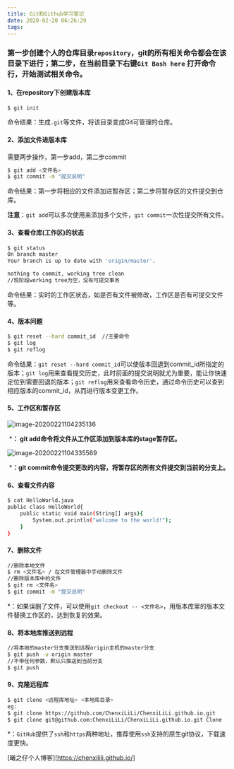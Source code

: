 ```yaml
---
title: Git和Github学习笔记
date: 2020-02-20 06:26:29
tags:
---
```


### 第一步创建个人的仓库目录`repository`，git的所有相关命令都会在该目录下进行；第二步，在当前目录下右键`Git Bash here` 打开命令行，开始测试相关命令。

#### 1、在repository下创建版本库

```bash
$ git init
```

命令结果：生成`.git`等文件，将该目录变成Git可管理的仓库。

#### 2、添加文件进版本库

需要两步操作，第一步add，第二步commit

```bash
$ git add <文件名>
$ git commit -m "提交说明"
```

命令结果：第一步将相应的文件添加进暂存区；第二步将暂存区的文件提交到仓库。

**注意**：`git add`可以多次使用来添加多个文件，`git commit`一次性提交所有文件。

#### 3、查看仓库(工作区)的状态

```bash
$ git status
On branch master
Your branch is up to date with 'origin/master'.

nothing to commit, working tree clean
//现阶段working tree为空，没有可提交事务
```

命令结果：实时的工作区状态，如是否有文件被修改，工作区是否有可提交文件等。

#### 4、版本问题

```bash
$ git reset --hard commit_id  //主要命令
$ git log
$ git reflog
```

命令结果：`git reset --hard commit_id`可以使版本回退到commit_id所指定的版本；`git log`用来查看提交历史，此时前面的提交说明就尤为重要，能让你快速定位到需要回退的版本；`git reflog`用来查看命令历史，通过命令历史可以查到相应版本的commit_id，从而进行版本变更工作。

#### 5、工作区和暂存区

![image-20200221104235136](C:\Users\Lenovo\AppData\Roaming\Typora\typora-user-images\image-20200221104235136.png)

​		***：  git add命令将文件从工作区添加到版本库的stage暂存区。**

![image-20200221104335569](C:\Users\Lenovo\AppData\Roaming\Typora\typora-user-images\image-20200221104335569.png)

​		 ***：git commit命令提交更改的内容，将暂存区的所有文件提交到当前的分支上。**

#### 6、查看文件内容

```bash
$ cat HelloWorld.java
public class HelloWorld{
	public static void main(String[] args){
		System.out.println("welcome to the world!");
    }
}
```

#### 7、删除文件

```bash
//删除本地文件
$ rm <文件名> / 在文件管理器中手动删除文件
//删除版本库中的文件
$ git rm <文件名>		
$ git commit -m "提交说明"
```

*：如果误删了文件，可以使用`git checkout -- <文件名>`，用版本库里的版本文件替换工作区的，达到恢复的效果。

#### 8、将本地库推送到远程

```bash
//将本地的master分支推送到远程origin主机的master分支
$ git push -u origin master 
//不带任何参数，默认只推送到当前分支
$ git push	
```

#### 9、克隆远程库

```bash
$ git clone <远程库地址> <本地库目录>
eg:
$ git clone https://github.com/ChenxiLiLi/ChenxiLiLi.github.io.git     Clone
$ git clone git@github.com:ChenxiLiLi/ChenxiLiLi.github.io.git Clone
```

*：`GitHub`提供了`ssh`和`https`两种地址，推荐使用`ssh`支持的原生git协议，下载速度更快。



[曦之仔个人博客][https://chenxilili.github.io/]

